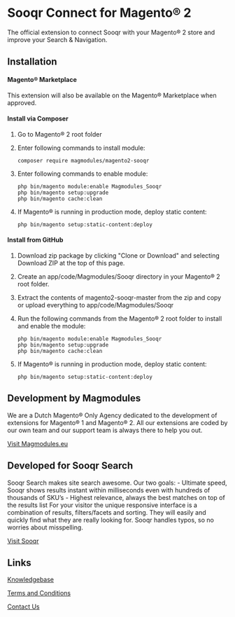 # Sooqr Connect for Magento® 2

The official extension to connect Sooqr with your Magento® 2 store and improve your Search & Navigation.

## Installation

#### Magento® Marketplace

This extension will also be available on the Magento® Marketplace when approved.

#### Install via Composer

1. Go to Magento® 2 root folder

2. Enter following commands to install module:

   ```
   composer require magmodules/magento2-sooqr
   ```

3. Enter following commands to enable module:

   ```
   php bin/magento module:enable Magmodules_Sooqr
   php bin/magento setup:upgrade
   php bin/magento cache:clean
   ```

4. If Magento® is running in production mode, deploy static content: 

   ```
   php bin/magento setup:static-content:deploy
   ```

#### Install from GitHub

1. Download zip package by clicking "Clone or Download" and selecting Download ZIP at the top of this page.

2. Create an app/code/Magmodules/Sooqr directory in your Magento® 2 root folder.

3. Extract the contents of magento2-sooqr-master from the zip and copy or upload everything to app/code/Magmodules/Sooqr

4. Run the following commands from the Magento® 2 root folder to install and enable the module:

   ```
   php bin/magento module:enable Magmodules_Sooqr
   php bin/magento setup:upgrade
   php bin/magento cache:clean
   ```

5. If Magento® is running in production mode, deploy static content: 

   ```
   php bin/magento setup:static-content:deploy
   ```
   
## Development by Magmodules

We are a Dutch Magento® Only Agency dedicated to the development of extensions for Magento® 1 and Magento® 2. All our extensions are coded by our own team and our support team is always there to help you out. 

[Visit Magmodules.eu](https://www.magmodules.eu/)

## Developed for Sooqr Search

Sooqr Search makes site search awesome. Our two goals: - Ultimate speed, Sooqr shows results instant within milliseconds even with hundreds of thousands of SKU’s - Highest relevance, always the best matches on top of the results list For your visitor the unique responsive interface is a combination of results, filters/facets and sorting. They will easily and quickly find what they are really looking for. Sooqr handles typos, so no worries about misspelling.

[Visit Sooqr](https://www.sooqr.com/)

## Links

[Knowledgebase](https://www.magmodules.eu/help/magento2-sooqr)

[Terms and Conditions](https://www.magmodules.eu/terms.html)

[Contact Us](https://www.magmodules.eu/contact-us.html)
